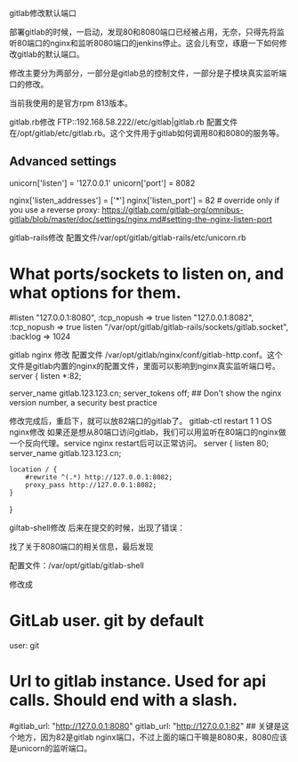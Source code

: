 gitlab修改默认端口

部署gitlab的时候，一启动，发现80和8080端口已经被占用，无奈，只得先将监听80端口的nginx和监听8080端口的jenkins停止。这会儿有空，琢磨一下如何修改gitlab的默认端口。

修改主要分为两部分，一部分是gitlab总的控制文件，一部分是子模块真实监听端口的修改。

当前我使用的是官方rpm 813版本。

gitlab.rb修改
FTP::192.168.58.222\//etc/gitlab|gitlab.rb
配置文件在/opt/gitlab/etc/gitlab.rb。这个文件用于gitlab如何调用80和8080的服务等。
## Advanced settings
unicorn['listen'] = '127.0.0.1'
unicorn['port'] = 8082

nginx['listen_addresses'] = ['*']
nginx['listen_port'] = 82 # override only if you use a reverse proxy: https://gitlab.com/gitlab-org/omnibus-gitlab/blob/master/doc/settings/nginx.md#setting-the-nginx-listen-port

gitlab-rails修改
配置文件/var/opt/gitlab/gitlab-rails/etc/unicorn.rb
# What ports/sockets to listen on, and what options for them.
#listen "127.0.0.1:8080", :tcp_nopush => true
listen "127.0.0.1:8082", :tcp_nopush => true
listen "/var/opt/gitlab/gitlab-rails/sockets/gitlab.socket", :backlog => 1024

gitlab nginx 修改
配置文件 /var/opt/gitlab/nginx/conf/gitlab-http.conf。这个文件是gitlab内置的nginx的配置文件，里面可以影响到nginx真实监听端口号。
server {
  listen *:82;
 
  server_name gitlab.123.123.cn;
  server_tokens off; ## Don't show the nginx version number, a security best practice

修改完成后，重启下，就可以放82端口的gitlab了。
gitlab-ctl restart
1
1
OS nginx修改
如果还是想从80端口访问gitlab，我们可以用监听在80端口的nginx做一个反向代理。service nginx restart后可以正常访问。
server {
    listen 80;
    server_name gitlab.123.123.cn;
 
    location / {
        #rewrite ^(.*) http://127.0.0.1:8082;
        proxy_pass http://127.0.0.1:8082;
    }
}

giltab-shell修改
后来在提交的时候，出现了错误：



找了关于8080端口的相关信息，最后发现

配置文件：/var/opt/gitlab/gitlab-shell

修改成

# GitLab user. git by default
user: git
 
# Url to gitlab instance. Used for api calls. Should end with a slash.
#gitlab_url: "http://127.0.0.1:8080"
gitlab_url: "http://127.0.0.1:82" ## 关键是这个地方，因为82是gitlab nginx端口，不过上面的端口干嘛是8080来，8080应该是unicorn的监听端口。

